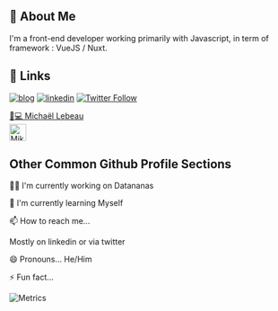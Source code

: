 ## 🚀 About Me

I'm a front-end developer working primarily with Javascript, in term of framework : VueJS / Nuxt.


## 🔗 Links

[![blog](https://img.shields.io/badge/Blog-Mikaleb.com-%23f7f4e3)](https://mikaleb.com/)
[![linkedin](https://img.shields.io/badge/LinkedIn-Follow-blue)](https://www.linkedin.com/in/mikalebeau/)
[![Twitter Follow](https://img.shields.io/twitter/follow/MikalebCom?style=social)](https://twitter.com/MikalebCom)

<div class="badge-base LI-profile-badge" data-locale="fr_FR" data-size="medium" data-theme="dark" data-type="VERTICAL" data-vanity="mikalebeau" data-version="v1"><a class="badge-base__link LI-simple-link" href="https://fr.linkedin.com/in/mikalebeau?trk=profile-badge">👨💻 Michaël Lebeau</a></div>
              
              

<a href="https://dev.to/mikaleb">
  <img src="https://d2fltix0v2e0sb.cloudfront.net/dev-badge.svg" alt="Mikaleb's DEV Profile" height="30" width="30">
</a>


## Other Common Github Profile Sections

👩‍💻 I'm currently working on
Datananas

🧠 I'm currently learning 
Myself

📫 How to reach me...

Mostly on linkedin or via twitter

😄 Pronouns...
He/Him

⚡️ Fun fact...

![Metrics](https://metrics.lecoq.io/Mikaleb?template=classic&isocalendar=1&languages=1&tweets=1&isocalendar.duration=half-year&languages.limit=8&languages.sections=most-used&languages.colors=github&languages.threshold=0%25&languages.indepth=false&languages.analysis.timeout=15&languages.categories=markup%2C%20programming&languages.recent.categories=markup%2C%20programming&languages.recent.load=300&languages.recent.days=14&tweets.attachments=false&tweets.limit=2&tweets.user=MikalebCom&config.timezone=Europe%2FParis)
